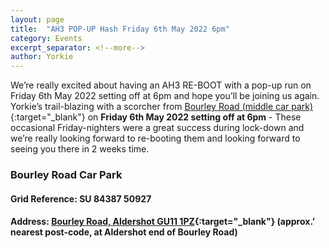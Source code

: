 ```yaml
---
layout: page
title:  "AH3 POP-UP Hash Friday 6th May 2022 6pm"
category: Events
excerpt_separator: <!--more-->
author: Yorkie
---
```


We’re really excited about having an AH3 RE-BOOT with a pop-up run on Friday 6th May 2022 setting off at 6pm and hope you’ll be joining us again.
Yorkie’s trail-blazing with a scorcher from [Bourley Road (middle car park)](https://maps.google.com/maps?&z=10&q=51.2512283325195+,-0.792232275009155&ll=51.2512283325195+-0.792232275009155){:target="_blank"} on **Friday 6th May 2022 setting off at 6pm** - These occasional Friday-nighters were a great success during lock-down and we’re really looking forward to re-booting them and looking forward to seeing you there in 2 weeks time.
<!--more-->

### Bourley Road Car Park ##

#### Grid Reference: SU 84387 50927

#### Address: [Bourley Road, Aldershot GU11 1PZ](https://maps.google.com/maps?&z=10&q=51.2512283325195+,-0.792232275009155&ll=51.2512283325195+-0.792232275009155){:target="_blank"} (approx.’ nearest post-code, at Aldershot end of Bourley Road)
